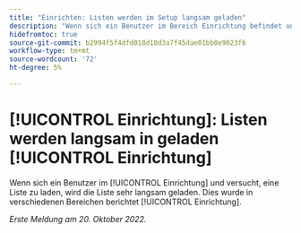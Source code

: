 ```yaml
---
title: "Einrichten: Listen werden im Setup langsam geladen"
description: "Wenn sich ein Benutzer im Bereich Einrichtung befindet und versucht, eine Liste zu laden, wird die Liste sehr langsam geladen. Dies wurde während der Einrichtung in verschiedenen Bereichen gemeldet."
hidefromtoc: true
source-git-commit: b2994f5f4dfd018d18d3a7f45dae01bb8e9023f6
workflow-type: tm+mt
source-wordcount: '72'
ht-degree: 5%

---
```



# [!UICONTROL Einrichtung]: Listen werden langsam in geladen [!UICONTROL Einrichtung]

Wenn sich ein Benutzer im [!UICONTROL Einrichtung] und versucht, eine Liste zu laden, wird die Liste sehr langsam geladen. Dies wurde in verschiedenen Bereichen berichtet [!UICONTROL Einrichtung].

_Erste Meldung am 20. Oktober 2022._

